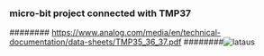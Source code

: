 ### micro-bit project connected with TMP37

######## https://www.analog.com/media/en/technical-documentation/data-sheets/TMP35_36_37.pdf
########![lataus](https://user-images.githubusercontent.com/4777741/209078445-95b9a183-f7e0-4502-8203-dd180d8c827e.png)
